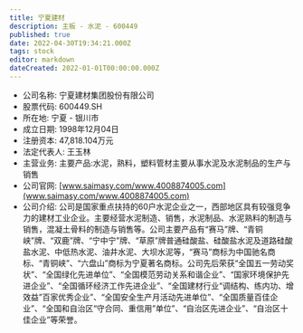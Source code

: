```yaml
---
title: 宁夏建材
description: 主板 - 水泥 - 600449
published: true
date: 2022-04-30T19:34:21.000Z
tags: stock
editor: markdown
dateCreated: 2022-01-01T00:00:00.000Z
---
```


- 公司名称: 宁夏建材集团股份有限公司
- 股票代码: 600449.SH
- 所在地: 宁夏 - 银川市
- 成立日期: 1998年12月04日
- 注册资本: 47,818.104万元
- 法定代表人: 王玉林
- 主营业务: 主要产品:水泥，熟料，塑料管材主要从事水泥及水泥制品的生产与销售
- 公司官网: [www.saimasy.com/www.4008874005.com](www.saimasy.com/www.4008874005.com)
- 公司介绍: 公司是国家重点扶持的60户水泥企业之一，西部地区具有较强竞争力的建材工业企业。主要经营水泥制造、销售，水泥制品、水泥熟料的制造与销售，混凝土骨料的制造与销售等。公司主要产品有“赛马”牌、“青铜峡”牌、“双鹿”牌、“宁中宁”牌、“草原”牌普通硅酸盐、硅酸盐水泥及道路硅酸盐水泥、中低热水泥、油井水泥、大坝水泥等，“赛马”商标为中国驰名商标、“青铜峡”、“六盘山”商标为宁夏著名商标。公司先后荣获“全国五一劳动奖状”、“全国绿化先进单位”、“全国模范劳动关系和谐企业”、“国家环境保护先进企业”、“全国循环经济工作先进企业”、“全国建材行业“调结构、练内功、增效益”百家优秀企业”、“全国安全生产月活动先进单位”、“全国质量百佳企业”、“全国和自治区“守合同、重信用”单位”、“自治区先进企业”、“自治区十佳企业”等荣誉。


